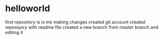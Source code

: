 # helloworld
first repository
is is me making changes
created git account created reposiyory with readme file
created a new branch from master branch and editing it

